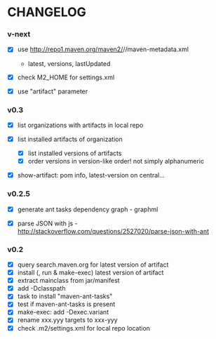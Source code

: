 
CHANGELOG
=========

### v-next

- [x] use http://repo1.maven.org/maven2/<org>/<artif>/maven-metadata.xml
    - latest, versions, lastUpdated
- [x] check M2_HOME for settings.xml
- [x] use "artifact" parameter


### v0.3

- [x] list organizations with artifacts in local repo
- [x] list installed artifacts of organization
    - [x] list installed versions of artifacts
    - [x] order versions in version-like order! not simply alphanumeric
- [x] show-artifact: pom info, latest-version on central...


### v0.2.5

- [x] generate ant tasks dependency graph - graphml
- [x] parse JSON with js - http://stackoverflow.com/questions/2527020/parse-json-with-ant


### v0.2

- [x] query search.maven.org for latest version of artifact
- [x] install (, run & make-exec) latest version of artifact
- [x] extract mainclass from jar/manifest
- [x] add -Dclasspath
- [x] task to install "maven-ant-tasks"
- [x] test if maven-ant-tasks is present
- [x] make-exec: add -Dexec.variant
- [x] rename xxx.yyy targets to xxx-yyy
- [x] check .m2/settings.xml for local repo location
